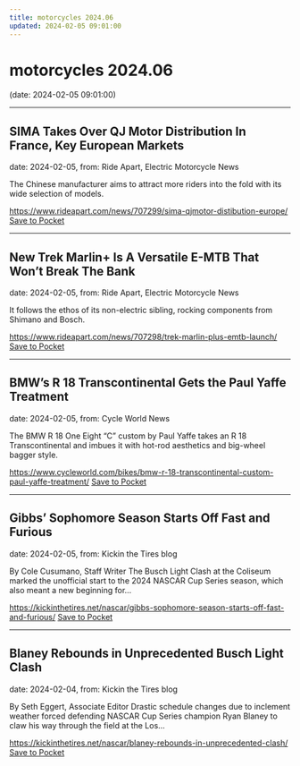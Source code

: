 ```yaml
---
title: motorcycles 2024.06
updated: 2024-02-05 09:01:00
---
```


# motorcycles 2024.06

(date: 2024-02-05 09:01:00)

---

## SIMA Takes Over QJ Motor Distribution In France, Key European Markets

date: 2024-02-05, from: Ride Apart, Electric Motorcycle News

The Chinese manufacturer aims to attract more riders into the fold with its wide selection of models. 

<span class="feed-item-link">
<a href="https://www.rideapart.com/news/707299/sima-qjmotor-distibution-europe/">https://www.rideapart.com/news/707299/sima-qjmotor-distibution-europe/</a> <a href="https://getpocket.com/save" class="pocket-btn" data-lang="en" data-save-url="https://www.rideapart.com/news/707299/sima-qjmotor-distibution-europe/">Save to Pocket</a>
</span>

---

## New Trek Marlin+ Is A Versatile E-MTB That Won’t Break The Bank

date: 2024-02-05, from: Ride Apart, Electric Motorcycle News

It follows the ethos of its non-electric sibling, rocking components from Shimano and Bosch. 

<span class="feed-item-link">
<a href="https://www.rideapart.com/news/707298/trek-marlin-plus-emtb-launch/">https://www.rideapart.com/news/707298/trek-marlin-plus-emtb-launch/</a> <a href="https://getpocket.com/save" class="pocket-btn" data-lang="en" data-save-url="https://www.rideapart.com/news/707298/trek-marlin-plus-emtb-launch/">Save to Pocket</a>
</span>

---

## BMW’s R 18 Transcontinental Gets the Paul Yaffe Treatment

date: 2024-02-05, from: Cycle World News

The BMW R 18 One Eight “C” custom by Paul Yaffe takes an R 18 Transcontinental and imbues it with hot-rod aesthetics and big-wheel bagger style.

<span class="feed-item-link">
<a href="https://www.cycleworld.com/bikes/bmw-r-18-transcontinental-custom-paul-yaffe-treatment/">https://www.cycleworld.com/bikes/bmw-r-18-transcontinental-custom-paul-yaffe-treatment/</a> <a href="https://getpocket.com/save" class="pocket-btn" data-lang="en" data-save-url="https://www.cycleworld.com/bikes/bmw-r-18-transcontinental-custom-paul-yaffe-treatment/">Save to Pocket</a>
</span>

---

## Gibbs’ Sophomore Season Starts Off Fast and Furious

date: 2024-02-05, from: Kickin the Tires blog

By Cole Cusumano, Staff Writer The Busch Light Clash at the Coliseum marked the unofficial start to the 2024 NASCAR Cup Series season, which also meant a new beginning for&#8230; 

<span class="feed-item-link">
<a href="https://kickinthetires.net/nascar/gibbs-sophomore-season-starts-off-fast-and-furious/">https://kickinthetires.net/nascar/gibbs-sophomore-season-starts-off-fast-and-furious/</a> <a href="https://getpocket.com/save" class="pocket-btn" data-lang="en" data-save-url="https://kickinthetires.net/nascar/gibbs-sophomore-season-starts-off-fast-and-furious/">Save to Pocket</a>
</span>

---

## Blaney Rebounds in Unprecedented Busch Light Clash

date: 2024-02-04, from: Kickin the Tires blog

By Seth Eggert, Associate Editor Drastic schedule changes due to inclement weather forced defending NASCAR Cup Series champion Ryan Blaney to claw his way through the field at the Los&#8230; 

<span class="feed-item-link">
<a href="https://kickinthetires.net/nascar/blaney-rebounds-in-unprecedented-clash/">https://kickinthetires.net/nascar/blaney-rebounds-in-unprecedented-clash/</a> <a href="https://getpocket.com/save" class="pocket-btn" data-lang="en" data-save-url="https://kickinthetires.net/nascar/blaney-rebounds-in-unprecedented-clash/">Save to Pocket</a>
</span>



<script type="text/javascript">!function(d,i){if(!d.getElementById(i)){var j=d.createElement("script");j.id=i;j.src="https://widgets.getpocket.com/v1/j/btn.js?v=1";var w=d.getElementById(i);d.body.appendChild(j);}}(document,"pocket-btn-js");</script>

